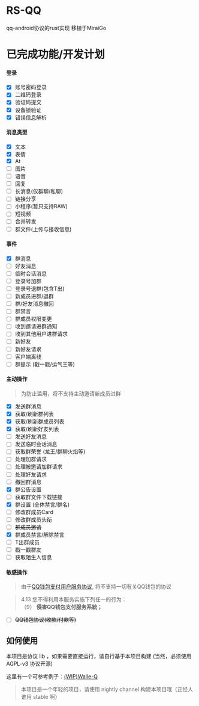 # RS-QQ
qq-android协议的rust实现 移植于MiraiGo


# 已完成功能/开发计划
#### 登录
- [x] 账号密码登录
- [x] 二维码登录
- [x] 验证码提交
- [x] 设备锁验证
- [x] 错误信息解析

#### 消息类型
- [x] 文本
- [x] 表情
- [x] At
- [ ] 图片
- [ ] 语音
- [ ] 回复
- [ ] 长消息(仅群聊/私聊)
- [ ] 链接分享
- [ ] 小程序(暂只支持RAW)
- [ ] 短视频
- [ ] 合并转发
- [ ] 群文件(上传与接收信息)

#### 事件
- [x] 群消息
- [ ] 好友消息
- [ ] 临时会话消息
- [ ] 登录号加群
- [ ] 登录号退群(包含T出)
- [ ] 新成员进群/退群
- [ ] 群/好友消息撤回 
- [ ] 群禁言
- [ ] 群成员权限变更
- [ ] 收到邀请进群通知
- [ ] 收到其他用户进群请求
- [ ] 新好友
- [ ] 新好友请求
- [ ] 客户端离线
- [ ] 群提示 (戳一戳/运气王等) 

#### 主动操作
> 为防止滥用，将不支持主动邀请新成员进群

- [x] 发送群消息
- [x] 获取/刷新群列表
- [x] 获取/刷新群成员列表
- [x] 获取/刷新好友列表
- [ ] 发送好友消息
- [ ] 发送临时会话消息
- [ ] 获取群荣誉 (龙王/群聊火焰等)
- [ ] 处理加群请求
- [ ] 处理被邀请加群请求
- [ ] 处理好友请求
- [ ] 撤回群消息
- [x] 群公告设置
- [ ] 获取群文件下载链接
- [x] 群设置 (全体禁言/群名)
- [ ] 修改群成员Card
- [ ] 修改群成员头衔
- [ ] ~~群成员邀请~~
- [x] 群成员禁言/解除禁言
- [ ] T出群成员
- [ ] 戳一戳群友
- [ ] 获取陌生人信息

#### 敏感操作
> 由于[QQ钱包支付用户服务协议](https://www.tenpay.com/v2/html5/basic/public/agreement/protocol_mqq_pay.shtml), 将不支持一切有关QQ钱包的协议

>4.13 您不得利用本服务实施下列任一的行为：
>\
>     （9） **侵害QQ钱包支付服务系統；**

- [ ] ~~QQ钱包协议(收款/付款等)~~


## 如何使用

本项目是协议 lib ，如果需要直接运行，请自行基于本项目构建 (当然，必须使用 AGPL-v3 协议开源)

这里有一个可参考例子：[(WIP)Walle-Q](https://github.com/abrahum/walle-q)

> 本项目是一个年轻的项目，请使用 nightly channel 构建本项目哦（正经人谁用 stable 啊）

